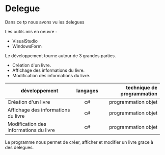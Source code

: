 # Delegue
Dans ce tp nous avons vu les delegues
 
 Les outils mis en oeuvre :
 * VisualStudio
 * WindowsForm
 
 Le développement tourne autour de 3 grandes parties.
 * Création d'un livre.
 * Affichage des informations du livre.
 * Modification des informations du livre.
 
 |développement          |langages |technique de programmation                           |
|-----------------------|:-------:|----------------------------------------------------:|
|Création d'un livre |c#|programmation objet|
|Affichage des informations du livre|c#|programmation objet|
|Modification des informations du livre|c#|programmation objet|

Le programme nous permet de créer, afficher et modifier un livre grace à des delegues.
